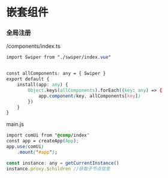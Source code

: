 # 嵌套组件

### 全局注册

/components/index.ts

```css
import Swiper from "./swiper/index.vue"


const allComponents: any = { Swiper }
export default {
    install(app: any) {
        Object.keys(allComponents).forEach((key: any) => {
            app.component(key, allComponents[key])
        })
    }
}
```

main.js

```css
import comUi from "@comp/index"
const app = createApp(App);
app.use(comUi)
	.mount("#app");

```

```js
const instance: any = getCurrentInstance()
instance.proxy.$children //获取子节点信息
```

